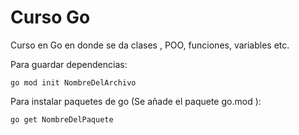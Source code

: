 # Curso Go
Curso en Go en donde se da clases , POO, funciones, variables etc.



Para guardar dependencias: 
```
go mod init NombreDelArchivo
```

Para instalar paquetes de go (Se añade el paquete go.mod ): 
```
go get NombreDelPaquete
```